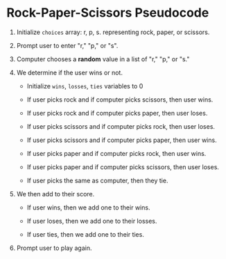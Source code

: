 # Rock-Paper-Scissors Pseudocode

1. Initialize `choices` array: r, p, s. representing rock, paper, or scissors.

2. Prompt user to enter "r," "p," or "s".

3. Computer chooses a **random** value in a list of "r," "p," or "s."

4. We determine if the user wins or not.

   * Initialize `wins`, `losses`, `ties` variables to 0

   * If user picks rock and if computer picks scissors, then user wins.

   * If user picks rock and if computer picks paper, then user loses.

   * If user picks scissors and if computer picks rock, then user loses.

   * If user picks scissors and if computer picks paper, then user wins.

   * If user picks paper and if computer picks rock, then user wins.

   * If user picks paper and if computer picks scissors, then user loses.

   * If user picks the same as computer, then they tie.

5. We then add to their score.

   * If user wins, then we add one to their wins.
    
   * If user loses, then we add one to their losses.
    
   * If user ties, then we add one to their ties.

6. Prompt user to play again.
